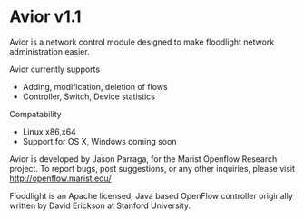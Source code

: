 Avior v1.1
==========
Avior is a network control module designed to make floodlight network administration easier.

Avior currently supports

* Adding, modification, deletion of flows
* Controller, Switch, Device statistics

Compatability 

* Linux x86,x64
* Support for OS X, Windows coming soon

Avior is developed by Jason Parraga, for the Marist Openflow Research project. To report bugs, post suggestions, or any other inquiries, please visit http://openflow.marist.edu/

Floodlight is an Apache licensed, Java based OpenFlow controller originally written by David Erickson at Stanford University.
